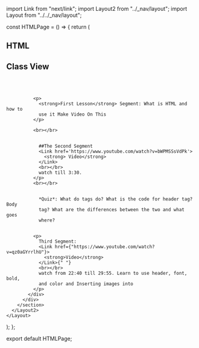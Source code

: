 import Link from "next/link";
import Layout2 from "../_nav/layout";
import Layout from "../../_nav/layout";

const HTMLPage = () => {
  return (
    <Layout>
      <Layout2>
        <section>
          <div className='px-4 py-4 sm:px-6 lg:px-8'>
            <h1 className='mb-3 text-2xl font-semibold'>HTML</h1>
            <div>
              <h1>Class View</h1>
              <br></br>

              <p>
                <strong>First Lesson</strong> Segment: What is HTML and how to
                use it Make Video On This
              </p>

              <br></br>

              
                ##The Second Segment
                <Link href='https://www.youtube.com/watch?v=bWPMSSsVdPk'>
                  <strong> Video</strong>
                </Link>
                <br></br>
                watch till 3:30.
              </p>
              <br></br>

         
                *Quiz*: What do tags do? What is the code for header tag? Body
                tag? What are the differences between the two and what goes
                where?


              <p>
                Third Segment:
                <Link href={"https://www.youtube.com/watch?v=qz0aGYrrlhU"}>
                  <strong>Video</strong>
                </Link>{" "}
                <br></br>
                watch from 22:40 till 29:55. Learn to use header, font, bold,
                and color and Inserting images into
              </p>
            </div>
          </div>
        </section>
      </Layout2>
    </Layout>
  );
};

export default HTMLPage;
